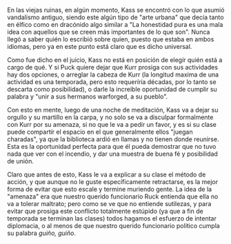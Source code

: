 En las viejas ruinas, en algún momento, Kass se encontró con lo que asumió vandalismo antiguo, siendo este algún tipo de "arte urbana" que decía tanto en élfico como en dracónido algo similar a "La honestidad pura es una mala idea con aquellos que se creen más importantes de lo que son". Nunca llegó a saber quién lo escribió sobre quien, puesto que estaba en ambos idiomas, pero ya en este punto está claro que es dicho universal.

Como fue dicho en el juicio, Kass no está en posición de elegír quién está a cargo de qué. Y si Puck quiere dejar que Kurr prosiga con sus actividades hay dos opciones, o arreglar la cabeza de Kurr (la longitud maxima de una actividad es una temporada, pero esto requeríria décadas, por lo tanto se descarta como posibilidad), o darle la increible oportunidad de cumplir su palabra y "unir a sus hermanos warforged, a su pueblo".

Con esto en mente, luego de una noche de meditación, Kass va a dejar su orgullo y su martillo en la carpa, y no solo se va a disculpar formalmente con Kurr por su amenaza, si no que le va a pedír un favor, y es si su clase puede compartír el espacio en el que generalmente ellos "juegan charadas", ya que la biblioteca ardió en llamas y no tienen donde reunirse. Esta es la oportunidad perfecta para que él pueda demostrar que no tuvo nada que ver con el incendio, y dar una muestra de buena fé y posibilidad de unión. 

Claro que antes de esto, Kass le va a explicar a su clase el método de acción, y que aunque no le guste específicamente retractarse, es la mejor forma de evitar que esto escale y termine muriendo gente. La idea de la "amenaza" era que nuestro querido funcionario Ruck entienda que ella no va a tolerar maltrato; pero como se ve que no entiende sutilezas, y para evitar que prosiga este conflicto totalmente estúpido (ya que a fin de temporada se terminan las clases) todos hagamos el esfuerzo de intentar diplomacia, o al menos de que nuestro querido funcionario político cumpla su palabra *guiño, guiño*.